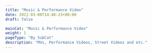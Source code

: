 ```yaml
---
title: "Music & Performance Video"
date: 2021-03-08T14:48:23+08:00
draft: false

mainCat: "Music & Performance Video"
weight: 1
pageType: "By SubCat"
description: "MVs, Performance Videos, Street Videos and etc."
---
```

